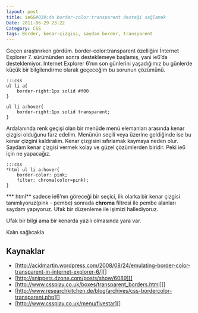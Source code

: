 ```yaml
---
layout: post
title: ie6&#039;da border-color:transparent desteği sağlamak
Date: 2011-06-29 23:22
Category: CSS
tags: Border, kenar-çizgisi, saydam border, transparent
---
```


Geçen araştırırken gördüm. border-color:transparent özelliğini İnternet
Explorer 7. sürümünden sonra desteklemeye başlamış, yani ie6’da
desteklemiyor. Internet Explorer 6’nın son günlerini yaşadığımız bu
günlerde küçük bir bilgilendirme olarak geçeceğim bu sorunun çözümünü.

	:::css
	ul li a{
		border-right:1px solid #f00
	}

	ul li a:hover{
		border-right:1px solid transparent;
	}

Ardalanında renk geçişi olan bir menüde menü elemanları arasında kenar
çizgisi olduğunu farz edelim. Menünün seçili veya üzerine geldiğinde ise
bu kenar çizgini kaldıralım. Kenar çizgisini sıfırlamak kaymaya neden
olur. Saydam kenar çizgisi vermek kolay ve güzel çözümlerden biridir.
Peki ie6 için ne yapacağız.

	:::css
	*html ul li a:hover{
	    border-color: pink;
	    filter: chroma(color=pink);
	}

*** html** sadece ie6’nın göreceği bir seçici, ilk olarka bir kenar
çizgisi tanımlıyoruz(pink - pembe) sonrada **chroma** filtresi ile pembe
alanları saydam yapıyoruz. Ufak bir düzenleme ile işimizi hallediyoruz.

Ufak bir bilgi ama bir kenarda yazılı olmasında yara var.

Kalın sağlıcakla

## Kaynaklar

-   [http://acidmartin.wordpress.com/2008/08/24/emulating-border-color-transparent-in-internet-explorer-6/][]
-   [http://snippets.dzone.com/posts/show/6089][]
-   [http://www.cssplay.co.uk/boxes/transparent_borders.html][]
-   [http://www.researchkitchen.de/blog/archives/css-bordercolor-transparent.php][]
-   [http://www.cssplay.co.uk/menu/fivestar][]

  [http://acidmartin.wordpress.com/2008/08/24/emulating-border-color-transparent-in-internet-explorer-6/]: http://acidmartin.wordpress.com/2008/08/24/emulating-border-color-transparent-in-internet-explorer-6/
  [http://snippets.dzone.com/posts/show/6089]: http://snippets.dzone.com/posts/show/6089
  [http://www.cssplay.co.uk/boxes/transparent_borders.html]: http://www.cssplay.co.uk/boxes/transparent_borders.html
  [http://www.researchkitchen.de/blog/archives/css-bordercolor-transparent.php]: http://www.researchkitchen.de/blog/archives/css-bordercolor-transparent.php
  [http://www.cssplay.co.uk/menu/fivestar]: http://www.cssplay.co.uk/menu/fivestar
